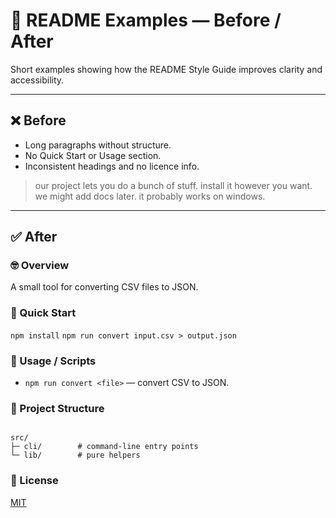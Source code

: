 # 🧭 README Examples — Before / After

Short examples showing how the README Style Guide improves clarity and accessibility.

---

## ❌ Before

- Long paragraphs without structure.
- No Quick Start or Usage section.
- Inconsistent headings and no licence info.

> our project lets you do a bunch of stuff. install it however you want.
> we might add docs later. it probably works on windows.

---

## ✅ After

### 🤓 Overview

A small tool for converting CSV files to JSON.

### 🚀 Quick Start

`npm install`
`npm run convert input.csv > output.json`

### 📜 Usage / Scripts

- `npm run convert <file>` — convert CSV to JSON.

### 📁 Project Structure

```text

src/
├─ cli/        # command-line entry points
└─ lib/        # pure helpers

```

### 📄 License

[MIT](../LICENSE)
